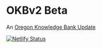 # OKBv2 Beta

An [Oregon Knowledge Bank Update](https://okb.oregon.gov/)

[![Netlify Status](https://api.netlify.com/api/v1/badges/17d4ba35-8203-4f3b-9c3b-851832f73a7e/deploy-status)](https://app.netlify.com/sites/okbv2/deploys)
